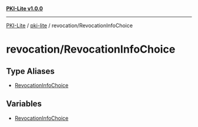 [**PKI-Lite v1.0.0**](../../../README.md)

---

[PKI-Lite](../../../README.md) / [pki-lite](../../README.md) / revocation/RevocationInfoChoice

# revocation/RevocationInfoChoice

## Type Aliases

- [RevocationInfoChoice](type-aliases/RevocationInfoChoice.md)

## Variables

- [RevocationInfoChoice](variables/RevocationInfoChoice.md)
